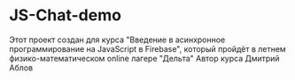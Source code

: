 # JS-Chat-demo
Этот проект создан для курса "Введение в асинхронное программирование на JavaScript в Firebase", который пройдёт в летнем физико-математическом online лагере "Дельта"
Автор курса Дмитрий Аблов

